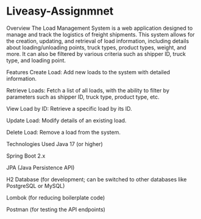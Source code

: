 # Liveasy-Assignmnet
Overview
The Load Management System is a web application designed to manage and track the logistics of freight shipments. This system allows for the creation, updating, and retrieval of load information, including details about loading/unloading points, truck types, product types, weight, and more. It can also be filtered by various criteria such as shipper ID, truck type, and loading point.

Features
Create Load: Add new loads to the system with detailed information.

Retrieve Loads: Fetch a list of all loads, with the ability to filter by parameters such as shipper ID, truck type, product type, etc.

View Load by ID: Retrieve a specific load by its ID.

Update Load: Modify details of an existing load.

Delete Load: Remove a load from the system.

Technologies Used
Java 17 (or higher)

Spring Boot 2.x

JPA (Java Persistence API)

H2 Database (for development; can be switched to other databases like PostgreSQL or MySQL)

Lombok (for reducing boilerplate code)

Postman (for testing the API endpoints)
